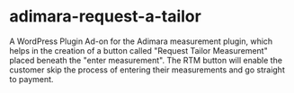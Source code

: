 # adimara-request-a-tailor
A WordPress Plugin Ad-on for the Adimara measurement plugin, which helps in the creation of a button called "Request Tailor Measurement" placed beneath the "enter measurement". The RTM button will enable the customer skip the process of entering their measurements and go straight to payment.
